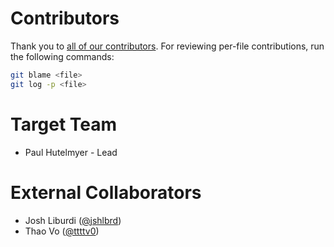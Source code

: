 # Contributors
Thank you to [all of our contributors](https://github.com/target/strelka/graphs/contributors). For reviewing per-file contributions, run the following commands:
```sh
git blame <file>
git log -p <file>
```

# Target Team
- Paul Hutelmyer - Lead

# External Collaborators
- Josh Liburdi ([@jshlbrd](https://twitter.com/jshlbrd))
- Thao Vo ([@ttttv0](https://twitter.com/ttttv0))
